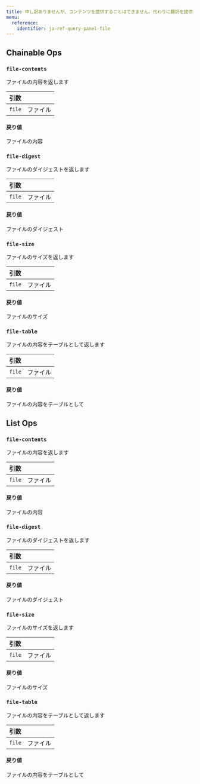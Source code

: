 ```yaml
---
title: 申し訳ありませんが、コンテンツを提供することはできません。代わりに翻訳を提供してください。
menu:
  reference:
    identifier: ja-ref-query-panel-file
---
```


## Chainable Ops
<h3 id="file-contents"><code>file-contents</code></h3>

ファイルの内容を返します

| 引数 |  |
| :--- | :--- |
| `file` | ファイル |

#### 戻り値
ファイルの内容

<h3 id="file-digest"><code>file-digest</code></h3>

ファイルのダイジェストを返します

| 引数 |  |
| :--- | :--- |
| `file` | ファイル |

#### 戻り値
ファイルのダイジェスト

<h3 id="file-size"><code>file-size</code></h3>

ファイルのサイズを返します

| 引数 |  |
| :--- | :--- |
| `file` | ファイル |

#### 戻り値
ファイルのサイズ

<h3 id="file-table"><code>file-table</code></h3>

ファイルの内容をテーブルとして返します

| 引数 |  |
| :--- | :--- |
| `file` | ファイル |

#### 戻り値
ファイルの内容をテーブルとして

## List Ops
<h3 id="file-contents"><code>file-contents</code></h3>

ファイルの内容を返します

| 引数 |  |
| :--- | :--- |
| `file` | ファイル |

#### 戻り値
ファイルの内容

<h3 id="file-digest"><code>file-digest</code></h3>

ファイルのダイジェストを返します

| 引数 |  |
| :--- | :--- |
| `file` | ファイル |

#### 戻り値
ファイルのダイジェスト

<h3 id="file-size"><code>file-size</code></h3>

ファイルのサイズを返します

| 引数 |  |
| :--- | :--- |
| `file` | ファイル |

#### 戻り値
ファイルのサイズ

<h3 id="file-table"><code>file-table</code></h3>

ファイルの内容をテーブルとして返します

| 引数 |  |
| :--- | :--- |
| `file` | ファイル |

#### 戻り値
ファイルの内容をテーブルとして